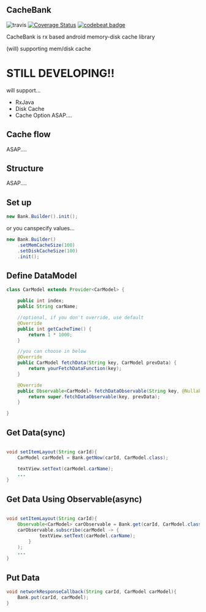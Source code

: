 CacheBank 
---------------

![travis](https://travis-ci.org/JSpiner/CacheBank.svg?branch=master)
[![Coverage Status](https://coveralls.io/repos/github/JSpiner/CacheBank/badge.svg?branch=master)](https://coveralls.io/github/JSpiner/CacheBank?branch=master)
[![codebeat badge](https://codebeat.co/badges/a03172bd-ff9d-4d3b-88ed-29f48a2d8b01)](https://codebeat.co/projects/github-com-jspiner-cachebank-master)

CacheBank is rx based android memory-disk cache library

(will) supporting mem/disk cache

# STILL DEVELOPING!!
will support...
- RxJava
- Disk Cache
- Cache Option
ASAP....

Cache flow
-----------------------
ASAP....

Structure
-------------------
ASAP....

Set up
-------------
```java
new Bank.Builder().init();
```

or you canspecify values...
```java
new Bank.Builder()
    .setMemCacheSize(100)
    .setDiskCacheSize(100)
    .init();
```


Define DataModel
----------------
```java
class CarModel extends Provider<CarModel> {

    public int index;
    public String carName;

    //optional, if you don't override, use default
    @Override
    public int getCacheTime() {
        return 1 * 1000;
    }

    //you can choose in below
    @Override
    public CarModel fetchData(String key, CarModel prevData) {
        return yourFetchDataFunction(key);
    }

    @Override
    public Observable<CarModel> fetchDataObservable(String key, @Nullable CarModel prevData) {
        return super.fetchDataObservable(key, prevData);
    }

}

```

Get Data(sync)
----------------------
```java

void setItemLayout(String carId){
    CarModel carModel = Bank.getNow(carId, CarModel.class);

    textView.setText(carModel.carName);
    ...
}

```

Get Data Using Observable(async)
----------------------
```java

void setItemLayout(String carId){
    Observable<CarModel> carObservable = Bank.get(carId, CarModel.class);
    carObservable.subscribe(carModel -> {
            textView.setText(carModel.carName);
        }
    );
    ...
}

```


Put Data
------------------------
```java
void networkResponseCallback(String carId, CarModel carModel){
    Bank.put(carId, carModel);
}

```
